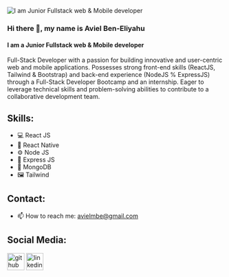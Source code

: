 ![I am Junior Fullstack web & Mobile developer](https://tinypic.host/images/2024/05/26/Black-Technology-LinkedIn-Banner.png)

### Hi there 👋, my name is Aviel Ben-Eliyahu

#### I am a Junior Fullstack web & Mobile developer
 Full-Stack Developer with a passion for building innovative and user-centric web and mobile applications. Possesses strong front-end skills (ReactJS, Tailwind & Bootstrap) and back-end experience (NodeJS % ExpressJS) through a Full-Stack Developer Bootcamp and an internship. Eager to leverage technical skills and problem-solving abilities to contribute to a collaborative development team.

## Skills: 
- 💻 React JS
- 📲 React Native
- ⚙️ Node JS
- 🚅 Express JS
- 🌱 MongoDB
- 🖼 Tailwind

## Contact:
- 📫 How to reach me: avielmbe@gmail.com 

## Social Media:
[<img src='https://upload.wikimedia.org/wikipedia/commons/thumb/a/ae/Github-desktop-logo-symbol.svg/2048px-Github-desktop-logo-symbol.svg.png' alt='github' height='40'>](https://github.com/Avielbe)  [<img src='https://cdn.icon-icons.com/icons2/1826/PNG/512/4202085linkedinlogosocialsocialmedia-115603_115698.png' alt='linkedin' height='40'>](https://www.linkedin.com/in/https://www.linkedin.com/in/aviel-ben-eliyahu//)  

